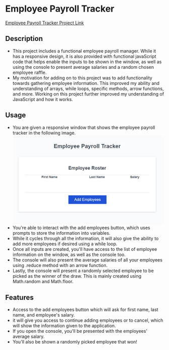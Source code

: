 # Employee Payroll Tracker

[Employee Payroll Tracker Project Link](https://willzovo94.github.io/Employee-Payroll-Tracker/)

## Description
- This project includes a functional employee payroll manager. While it has a responsive design, it is also provided with functional javaScript code that helps enable the inputs to be shown in the window, as well as using the console to present average salaries and a random chosen employee raffle.
- My motivation for adding on to this project was to add functionality towards gathering employee information. This improved my ability and understanding of arrays, while loops, specific methods, arrow functions, and more. Working on this project further improved my understanding of JavaScript and how it works.

## Usage 
- You are given a responsive window that shows the employee payroll tracker in the following image.
![Main Window](/assets/employee-tracker-main.png)
- You're able to interact with the add employees button, which uses prompts to store the information into variables.
- While it cycles through all the information, it will also give the ability to add more employees if desired using a while loop.
- Once all inputs are created, you'll have access to the list of employee information on the window, as well as the console too.
- The console will also present the average salaries of all your employees using .reduce method with an arrow function.
- Lastly, the console will present a randomly selected employee to be picked as the winner of the draw. This is mainly created using Math.random and Math.floor.

## Features 
- Access to the add employees button which will ask for first name, last name, and employee's salary.
- it will give you access to continue adding employees or to cancel, which will show the information given to the application.
- If you open the console, you'll be presented with the employees' average salary.
- You'll also be shown a randomly picked employee that won!
